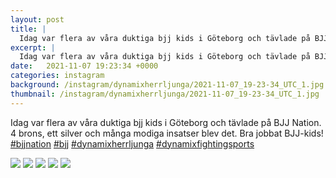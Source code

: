 ```yaml
---
layout: post
title: |
  Idag var flera av våra duktiga bjj kids i Göteborg och tävlade på BJJ Nation
excerpt: |
  Idag var flera av våra duktiga bjj kids i Göteborg och tävlade på BJJ Nation. 4 brons, ett silver och många modiga insatser blev det. Bra jobbat BJJ-kids!    
date:   2021-11-07 19:23:34 +0000
categories: instagram
background: /instagram/dynamixherrljunga/2021-11-07_19-23-34_UTC_1.jpg
thumbnail: /instagram/dynamixherrljunga/2021-11-07_19-23-34_UTC_1.jpg
---
```

Idag var flera av våra duktiga bjj kids i Göteborg och tävlade på BJJ Nation. 4 brons, ett silver och många modiga insatser blev det. Bra jobbat BJJ-kids! [#bjjnation](https://www.instagram.com/explore/tags/bjjnation/) [#bjj](https://www.instagram.com/explore/tags/bjj/) [#dynamixherrljunga](https://www.instagram.com/explore/tags/dynamixherrljunga/) [#dynamixfightingsports](https://www.instagram.com/explore/tags/dynamixfightingsports/)



<img src='/www-dynamix-herrljunga/instagram/dynamixherrljunga/2021-11-07_19-23-34_UTC_1.jpg' class='img-fluid' />


<img src='/www-dynamix-herrljunga/instagram/dynamixherrljunga/2021-11-07_19-23-34_UTC_2.jpg' class='img-fluid' />


<img src='/www-dynamix-herrljunga/instagram/dynamixherrljunga/2021-11-07_19-23-34_UTC_3.jpg' class='img-fluid' />


<img src='/www-dynamix-herrljunga/instagram/dynamixherrljunga/2021-11-07_19-23-34_UTC_4.jpg' class='img-fluid' />


<img src='/www-dynamix-herrljunga/instagram/dynamixherrljunga/2021-11-07_19-23-34_UTC_5.jpg' class='img-fluid' />
